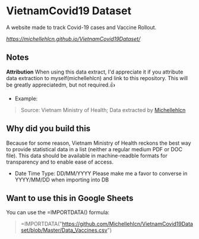 # VietnamCovid19 Dataset

A website made to track Covid-19 cases and Vaccine Rollout.

*https://michellehlcn.github.io/VietnamCovid19Dataset/*

## Notes

**Attribution**
When using this data extract, I'd appreciate it if you attribute data extraction to myself(michellehlcn) and link to this repository. This will be greatly appreciatedm, but not required.:+1:
* Example:

>Source: Vietnam Ministry of Health; Data extracted by [Michellehlcn](https://github.com/Michellehlcn/VietnamCovid19Dataset)

**Why did you build this**
---
Because for some reason, Vietnam Ministry of Health reckons the best way to provide statistical data in a list (neither a regular medium PDF or DOC file). 
This data should be available in machine-readble formats for transparency and to enable ease of access.
* Date Time Type: DD/MM/YYYY Please make me a favor to converse in YYYY/MM/DD when importing into DB

**Want to use this in Google Sheets**
---
You can use the =IMPORTDATA() formula:
>=IMPORTDATA("https://github.com/Michellehlcn/VietnamCovid19Dataset/blob/Master/Data_Vaccines.csv")




